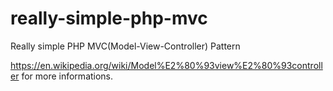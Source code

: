 # really-simple-php-mvc
Really simple PHP MVC(Model-View-Controller) Pattern <br />

https://en.wikipedia.org/wiki/Model%E2%80%93view%E2%80%93controller for more informations.
